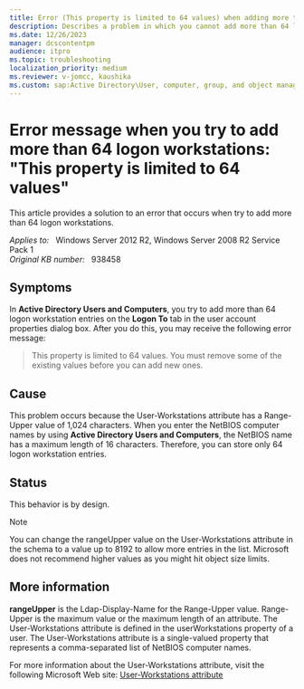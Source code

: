 ```yaml
---
title: Error (This property is limited to 64 values) when adding more than 64 logon workstations
description: Describes a problem in which you cannot add more than 64 logon workstation entries by using the user account properties on a Windows Server 2003-based computer.
ms.date: 12/26/2023
manager: dcscontentpm
audience: itpro
ms.topic: troubleshooting
localization_priority: medium
ms.reviewer: v-jomcc, kaushika
ms.custom: sap:Active Directory\User, computer, group, and object management, csstroubleshoot
---
```

# Error message when you try to add more than 64 logon workstations: "This property is limited to 64 values"

This article provides a solution to an error that occurs when try to add more than 64 logon workstations.

_Applies to:_ &nbsp; Windows Server 2012 R2, Windows Server 2008 R2 Service Pack 1  
_Original KB number:_ &nbsp; 938458

## Symptoms

In **Active Directory Users and Computers**, you try to add more than 64 logon workstation entries on the **Logon To** tab in the user account properties dialog box. After you do this, you may receive the following error message:

> This property is limited to 64 values. You must remove some of the existing values before you can add new ones.

## Cause

This problem occurs because the User-Workstations attribute has a Range-Upper value of 1,024 characters. When you enter the NetBIOS computer names by using **Active Directory Users and Computers**, the NetBIOS name has a maximum length of 16 characters. Therefore, you can store only 64 logon workstation entries.

## Status

This behavior is by design.

> [!NOTE]
> You can change the rangeUpper value on the User-Workstations attribute in the schema to a value up to 8192 to allow more entries in the list. Microsoft does not recommend higher values as you might hit object size limits.

## More information

**rangeUpper** is the Ldap-Display-Name for the Range-Upper value. Range-Upper is the maximum value or the maximum length of an attribute. The User-Workstations attribute is defined in the userWorkstations property of a user. The User-Workstations attribute is a single-valued property that represents a comma-separated list of NetBIOS computer names.

For more information about the User-Workstations attribute, visit the following Microsoft Web site: [User-Workstations attribute](/windows/win32/adschema/a-userworkstations)

